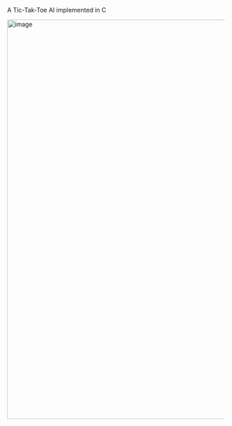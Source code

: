 A Tic-Tak-Toe AI implemented in C 

<img width="937" height="924" alt="image" src="https://github.com/user-attachments/assets/25d39b56-08db-493e-9d33-78881a700367" />
